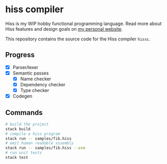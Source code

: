 # hiss compiler
Hiss is my WIP hobby functional programming language. 
Read more about Hiss features and design goals on [my personal website](https://kerrigan.dev/hiss).

This repository contains the source code for the Hiss compiler `hissc`.

## Progress
- [x] Parser/lexer
- [x] Semantic passes
    - [x] Name checker
    - [x] Dependency checker
    - [x] Type checker
- [x] Codegen

## Commands
```bash
# build the project
stack build
# compile a hiss program
stack run -- samples/fib.hiss
# emit human readable assembly
stack run -- samples/fib.hiss --asm
# run unit tests
stack test
```
